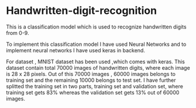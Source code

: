 # Handwritten-digit-recognition
<p>This is a classification model which is used to recognize handwritten digits from 0-9.</p>
<p>To implement this classification model I have used Neural Networks and to implement neural networks I have used keras in backend.<p>
<P>For dataset , MNIST dataset has been used ,which comes with keras. This dataset contain total 70000 images of handwritten digits, where each image is 28 x 28 pixels. Out of this 70000 images , 60000 images belongs to training set and the remaining 10000 belongs to test set. I have further splitted the training set in two parts, training set and validation set, where training set gets 83% whereas the validation set gets 13% out of 60000 images.</p>
